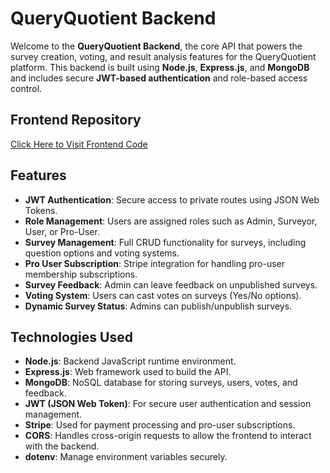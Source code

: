 # QueryQuotient Backend

Welcome to the **QueryQuotient Backend**, the core API that powers the survey creation, voting, and result analysis features for the QueryQuotient platform. This backend is built using **Node.js**, **Express.js**, and **MongoDB** and includes secure **JWT-based authentication** and role-based access control.

## Frontend Repository
[Click Here to Visit Frontend Code](https://github.com/dear-mahmud-bd/survey-web-client)

## Features
- **JWT Authentication**: Secure access to private routes using JSON Web Tokens.
- **Role Management**: Users are assigned roles such as Admin, Surveyor, User, or Pro-User.
- **Survey Management**: Full CRUD functionality for surveys, including question options and voting systems.
- **Pro User Subscription**: Stripe integration for handling pro-user membership subscriptions.
- **Survey Feedback**: Admin can leave feedback on unpublished surveys.
- **Voting System**: Users can cast votes on surveys (Yes/No options).
- **Dynamic Survey Status**: Admins can publish/unpublish surveys.

## Technologies Used
- **Node.js**: Backend JavaScript runtime environment.
- **Express.js**: Web framework used to build the API.
- **MongoDB**: NoSQL database for storing surveys, users, votes, and feedback.
- **JWT (JSON Web Token)**: For secure user authentication and session management.
- **Stripe**: Used for payment processing and pro-user subscriptions.
- **CORS**: Handles cross-origin requests to allow the frontend to interact with the backend.
- **dotenv**: Manage environment variables securely.
 